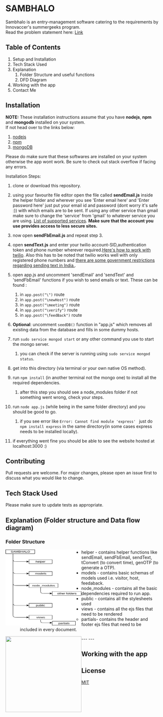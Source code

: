 # SAMBHALO
Sambhalo is an entry-management software catering to the requirements by Innovaccer's summergeeks program.   
Read the problem statement here: [Link](https://summergeeks.in/static/assignments/summergeeks%202020%20-%20SDE%20Assignment.pdf)


## Table of Contents

1. Setup and Installation
3. Tech Stack Used
4. Explanation
   1. Folder Structure and useful functions
   2. DFD Diagram
5. Working with the app
6. Contact Me 

## Installation
**NOTE:** These installation instructions assume that you have **nodejs**, **npm** and **mongodb** installed on your system.  
If not head over to the links below:
1. [nodejs](https://nodejs.org/en/download/)
2. [npm](https://www.npmjs.com/get-npm)
3. [mongoDB](https://docs.mongodb.com/manual/installation/)  
 
Please do make sure that these softwares are installed on your system otherwise the app wont work. Be sure to check out stack overflow if facing any errors.

Installation Steps:
1. clone or download this repository.
2. using your favourite file editor open the file called **sendEmail.js** inside the helper folder and wherever you see 'Enter email here' and 'Enter password here' just put your email id and password (dont worry it's safe :)) with which emails are to be sent. If using any other service than gmail make sure to change the 'service' from 'gmail' to whatever service you are using. [List of supported services](https://nodemailer.com/smtp/well-known/).
**Make sure that the account you use provides access to less secure sites.** 
3. now open **sendFbEmail.js** and repeat step 3.
4. open **sendText.js** and enter your twilio account-SID,authentication token and phone number wherever required.[Here's how to work with twilio](https://www.twilio.com/docs/sms/tutorials/how-to-send-sms-messages-node-js). Also this has to be noted that twilio works well with only registered phone numbers and [there are some government restrictions regarding sending text in India.](https://support.twilio.com/hc/en-us/articles/223134167-Limitations-sending-SMS-messages-to-Indian-mobile-devices).

5. open app.js and uncomment 'sendEmail' and 'sendText' and 'sendFbEmail' functions if you wish to send emails or text. These can be found :
    1. in `app.post("\")` route
    2. in `app.post("\newHost")` route
    3. in `app.post("\meeting")` route
    4. in `app.post("\verify")` route 
    5. in `app.post("\feedBack")` route 

6. **Optional**: uncomment `seedDB()` function in "app.js" which removes all existing data from the database and fills in some dummy hosts.

7. run `sudo service mongod start` or any other command you use to start the mongo server.
   1. you can check if the server is running using `sudo service mongod status`.

8. get into this directory (via terminal or your own native OS method).

9. run `npm install` (in another terminal not the mongo one) to install all the required dependencies.
   1. after this step you should see a node_modules folder if not something went wrong, check your steps.

10. run `node app.js` (while being in the same folder directory) and you should be good to go.
    1. if you see error like `Error: Cannot find module 'express'
` just do `npm install express` in the same directory(in some cases express needs to be installed locally). 

11. if everything went fine you should be able to see the website hosted at localhost:3000 :)

## Contributing
Pull requests are welcome. For major changes, please open an issue first to discuss what you would like to change.

## Tech Stack Used

Please make sure to update tests as appropriate.

## Explanation (Folder structure and Data flow diagram)
### Folder Structure 
<img align="left" width="250" height="250" src="/images/structure?raw=true">
<div>
   <list>
      <ul>
         <li>helper - contains helper functions like sendEmail, sendFbEmail, sendText, tConvert (to convert time), genOTP (to generate a OTP).</li>
         <li>models - contains basic schemas of models used i.e. visitor, host, feedaback.</li>
         <li>node_modules - contains all the basic dependencies required to run app.</li>
         <li>public - contains all the stylesheets used</li>
         <li>views - contains all the ejs files that need to be rendered
            <ul><li>partials- contains the header and footer ejs files that need to be included in every document.</li></ul>
         </li>
      </ul>
   </list>
</div>
---
<img align="left" width="250" height="250" src="/images/dfd?raw=true">
---

## Working with the app




## License
[MIT](https://choosealicense.com/licenses/mit/)
